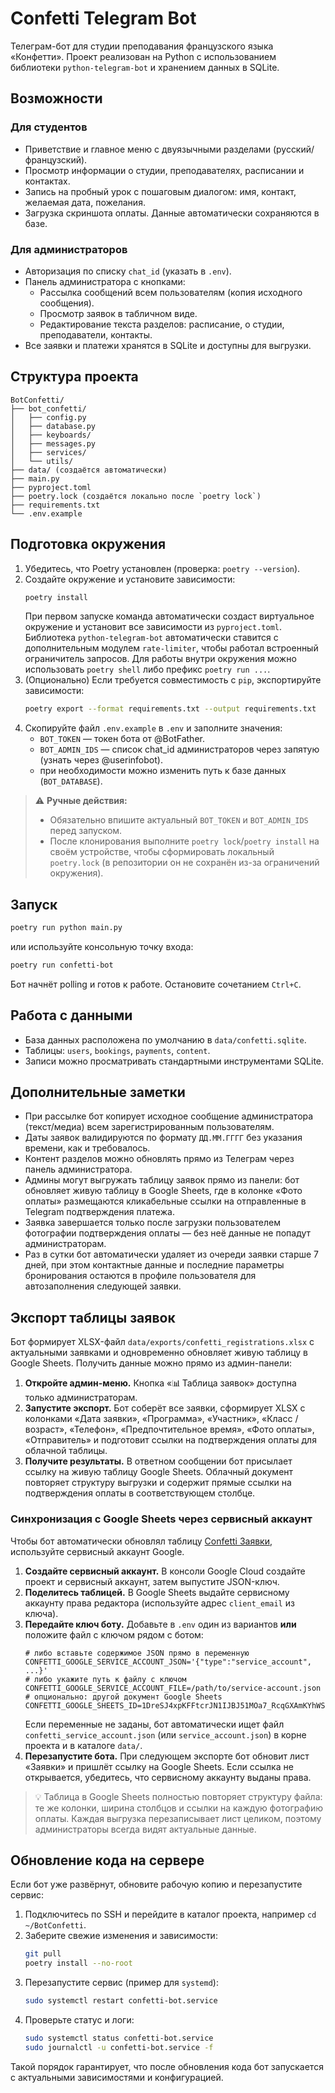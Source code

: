 # Confetti Telegram Bot

Телеграм-бот для студии преподавания французского языка «Конфетти». Проект реализован на Python с использованием библиотеки `python-telegram-bot` и хранением данных в SQLite.

## Возможности

### Для студентов
- Приветствие и главное меню с двуязычными разделами (русский/французский).
- Просмотр информации о студии, преподавателях, расписании и контактах.
- Запись на пробный урок с пошаговым диалогом: имя, контакт, желаемая дата, пожелания.
- Загрузка скриншота оплаты. Данные автоматически сохраняются в базе.

### Для администраторов
- Авторизация по списку `chat_id` (указать в `.env`).
- Панель администратора с кнопками:
  - Рассылка сообщений всем пользователям (копия исходного сообщения).
  - Просмотр заявок в табличном виде.
  - Редактирование текста разделов: расписание, о студии, преподаватели, контакты.
- Все заявки и платежи хранятся в SQLite и доступны для выгрузки.

## Структура проекта
```
BotConfetti/
├── bot_confetti/
│   ├── config.py
│   ├── database.py
│   ├── keyboards/
│   ├── messages.py
│   ├── services/
│   └── utils/
├── data/ (создаётся автоматически)
├── main.py
├── pyproject.toml
├── poetry.lock (создаётся локально после `poetry lock`)
├── requirements.txt
└── .env.example
```

## Подготовка окружения

1. Убедитесь, что Poetry установлен (проверка: `poetry --version`).
2. Создайте окружение и установите зависимости:
   ```bash
   poetry install
   ```
   При первом запуске команда автоматически создаст виртуальное окружение и
   установит все зависимости из `pyproject.toml`. Библиотека `python-telegram-bot`
   автоматически ставится с дополнительным модулем `rate-limiter`, чтобы работал
   встроенный ограничитель запросов. Для работы внутри окружения
   можно использовать `poetry shell` либо префикс `poetry run ...`.
3. (Опционально) Если требуется совместимость с `pip`, экспортируйте зависимости:
   ```bash
   poetry export --format requirements.txt --output requirements.txt
   ```
4. Скопируйте файл `.env.example` в `.env` и заполните значения:
   - `BOT_TOKEN` — токен бота от @BotFather.
   - `BOT_ADMIN_IDS` — список chat_id администраторов через запятую (узнать через @userinfobot).
   - при необходимости можно изменить путь к базе данных (`BOT_DATABASE`).

> ⚠️ **Ручные действия:**
> - Обязательно впишите актуальный `BOT_TOKEN` и `BOT_ADMIN_IDS` перед запуском.
> - После клонирования выполните `poetry lock`/`poetry install` на своём устройстве,
>   чтобы сформировать локальный `poetry.lock` (в репозитории он не сохранён из-за
>   ограничений окружения).

## Запуск

```bash
poetry run python main.py
```

или используйте консольную точку входа:

```bash
poetry run confetti-bot
```

Бот начнёт polling и готов к работе. Остановите сочетанием `Ctrl+C`.

## Работа с данными

- База данных расположена по умолчанию в `data/confetti.sqlite`.
- Таблицы: `users`, `bookings`, `payments`, `content`.
- Записи можно просматривать стандартными инструментами SQLite.

## Дополнительные заметки

- При рассылке бот копирует исходное сообщение администратора (текст/медиа) всем зарегистрированным пользователям.
- Даты заявок валидируются по формату `ДД.ММ.ГГГГ` без указания времени, как и требовалось.
- Контент разделов можно обновлять прямо из Телеграм через панель администратора.
- Админы могут выгружать таблицу заявок прямо из панели: бот обновляет живую таблицу
  в Google Sheets, где в колонке «Фото оплаты» размещаются кликабельные ссылки на отправленные в Telegram подтверждения платежа.
- Заявка завершается только после загрузки пользователем фотографии подтверждения оплаты — без неё данные не попадут администраторам.
- Раз в сутки бот автоматически удаляет из очереди заявки старше 7 дней, при этом контактные данные и последние параметры бронирования остаются в профиле пользователя для автозаполнения следующей заявки.

## Экспорт таблицы заявок

Бот формирует XLSX-файл `data/exports/confetti_registrations.xlsx` с актуальными заявками и одновременно обновляет живую таблицу в Google Sheets. Получить данные можно прямо из админ-панели:

1. **Откройте админ-меню.** Кнопка «📊 Таблица заявок» доступна только администраторам.
2. **Запустите экспорт.** Бот соберёт все заявки, сформирует XLSX с колонками «Дата заявки», «Программа», «Участник», «Класс / возраст», «Телефон», «Предпочтительное время», «Фото оплаты», «Отправитель» и подготовит ссылки на подтверждения оплаты для облачной таблицы.
3. **Получите результаты.** В ответном сообщении бот присылает ссылку на живую таблицу Google Sheets. Облачный документ повторяет структуру выгрузки и содержит прямые ссылки на подтверждения оплаты в соответствующем столбце.

### Синхронизация с Google Sheets через сервисный аккаунт

Чтобы бот автоматически обновлял таблицу [Confetti Заявки](https://docs.google.com/spreadsheets/d/1DreSJ4xpKFFtcrJN1IJBJ51MOa7_RcqGXAmKYhWSlfA/edit?usp=sharing), используйте сервисный аккаунт Google.

1. **Создайте сервисный аккаунт.** В консоли Google Cloud создайте проект и сервисный аккаунт, затем выпустите JSON-ключ.
2. **Поделитесь таблицей.** В Google Sheets выдайте сервисному аккаунту права редактора (используйте адрес `client_email` из ключа).
3. **Передайте ключ боту.** Добавьте в `.env` один из вариантов **или** положите файл с ключом рядом с ботом:
   ```env
   # либо вставьте содержимое JSON прямо в переменную
   CONFETTI_GOOGLE_SERVICE_ACCOUNT_JSON='{"type":"service_account", ...}'
   # либо укажите путь к файлу с ключом
   CONFETTI_GOOGLE_SERVICE_ACCOUNT_FILE=/path/to/service-account.json
   # опционально: другой документ Google Sheets
   CONFETTI_GOOGLE_SHEETS_ID=1DreSJ4xpKFFtcrJN1IJBJ51MOa7_RcqGXAmKYhWSlfA
   ```
   Если переменные не заданы, бот автоматически ищет файл `confetti_service_account.json`
   (или `service_account.json`) в корне проекта и в каталоге `data/`.
4. **Перезапустите бота.** При следующем экспорте бот обновит лист «Заявки» и пришлёт ссылку на Google Sheets. Если ссылка не открывается, убедитесь, что сервисному аккаунту выданы права.

> 💡 Таблица в Google Sheets полностью повторяет структуру файла: те же колонки, ширина столбцов и ссылки на каждую фотографию оплаты. Каждая выгрузка перезаписывает лист целиком, поэтому администраторы всегда видят актуальные данные.

## Обновление кода на сервере

Если бот уже развёрнут, обновите рабочую копию и перезапустите сервис:

1. Подключитесь по SSH и перейдите в каталог проекта, например `cd ~/BotConfetti`.
2. Заберите свежие изменения и зависимости:
   ```bash
   git pull
   poetry install --no-root
   ```
3. Перезапустите сервис (пример для `systemd`):
   ```bash
   sudo systemctl restart confetti-bot.service
   ```
4. Проверьте статус и логи:
   ```bash
   sudo systemctl status confetti-bot.service
   sudo journalctl -u confetti-bot.service -f
   ```

Такой порядок гарантирует, что после обновления кода бот запускается с актуальными зависимостями и конфигурацией.
